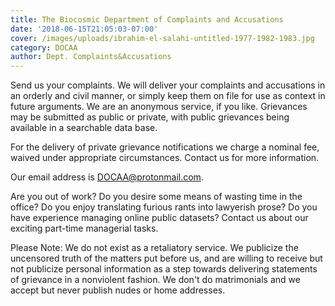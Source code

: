 ```yaml
---
title: The Biocosmic Department of Complaints and Accusations
date: '2018-06-15T21:05:03-07:00'
cover: /images/uploads/ibrahim-el-salahi-untitled-1977-1982-1983.jpg
category: DOCAA
author: Dept. Complaints&Accusations
---
```


Send us your complaints. We will deliver your complaints and accusations in an orderly and civil manner, or simply keep them on file for use as context in future arguments. We are an anonymous service, if you like. Grievances  may be submitted as public or private, with public grievances being available in a searchable data base.

For the delivery of private grievance notifications we charge a nominal fee, waived under appropriate circumstances. Contact us for more information.

Our email address is DOCAA@protonmail.com.

Are you out of work? Do you desire some means of wasting time in the office? Do you enjoy translating furious rants into lawyerish prose? Do you have experience managing online public datasets? Contact us about our exciting part-time managerial tasks.

Please Note: We do not exist as a retaliatory service. We publicize the uncensored truth of the matters put before us, and are willing to receive but not publicize personal information as a step towards delivering statements of grievance in a nonviolent fashion. We don't do matrimonials and we accept but never publish nudes or home addresses.
